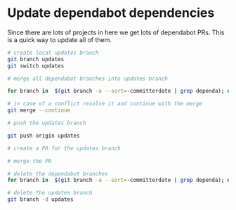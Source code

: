 # Update dependabot dependencies

Since there are lots of projects in here  we get lots of dependabot PRs.  This is a quick way to update all of them.

```bash
# create local updates branch
git branch updates
git switch updates

# merge all dependabot branches into updates branch

for branch in  $(git branch -a --sort=-committerdate | grep dependa); do echo "merging ${branch}" &&  git merge --no-edit $branch updates ; done

# in case of a conflict resolve it and continue with the merge
git merge --continue

# push the updates branch

git push origin updates

# create a PR for the updates branch

# merge the PR

# delete the dependabot branches
for branch in  $(git branch -a --sort=-committerdate | grep dependa); do  git branch --remote -d ${branch#remotes/} && git push origin -d ${branch#remotes/origin/}; done

# delete the updates branch
git branch -d updates

```